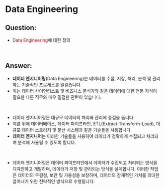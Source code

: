 # Data Engineering

## Question: 

- <span style="color:red">Data Engineering</span>에 대한 정의

<br>

## Answer:

- **데이터 엔지니어링**(Data Engineering)은 데이터를 수집, 저장, 처리, 분석 및 관리하는 기술적인 프로세스를 일컫습니다. 
- 이는 데이터 사이언티스트 및 비즈니스 분석가와 같은 데이터에 대한 전문 지식이 필요한 다른 직무와 매우 밀접한 관련이 있습니다.

<br>

- 데이터 엔지니어링은 대규모 데이터의 처리와 관리에 중점을 둡니다. 
- 이를 위해 데이터베이스, 데이터 파이프라인, ETL(Extract-Transform-Load), 대규모 데이터 스토리지 및 분산 시스템과 같은 기술들을 사용합니다. 
- **데이터 엔지니어**는 이러한 기술들을 사용하여 데이터가 정확하게 수집되고 처리되며 분석에 사용될 수 있도록 합니다.

<br>

- 데이터 엔지니어링은 데이터 파이프라인에서 데이터가 수집되고 처리되는 방식을 디자인하고 개발하며, 데이터가 저장 및 관리되는 방식을 설계합니다. 이러한 작업은 데이터의 무결성, 보안 및 가용성을 보장하며, 데이터의 잠재적인 가치를 최대한 끌어내기 위한 전략적인 방식으로 수행됩니다.

<br>